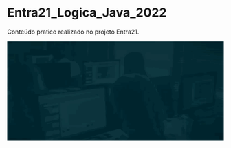 # Entra21_Logica_Java_2022
Conteúdo pratico realizado no projeto Entra21.

![Gif Entra21](./gifs/entra21.gif)